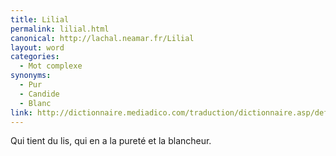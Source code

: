 ```yaml
---
title: Lilial
permalink: lilial.html
canonical: http://lachal.neamar.fr/Lilial
layout: word
categories:
  - Mot complexe
synonyms:
  - Pur
  - Candide
  - Blanc
link: http://dictionnaire.mediadico.com/traduction/dictionnaire.asp/definition/lilial/2007
---
```


Qui tient du lis, qui en a la pureté et la blancheur.

